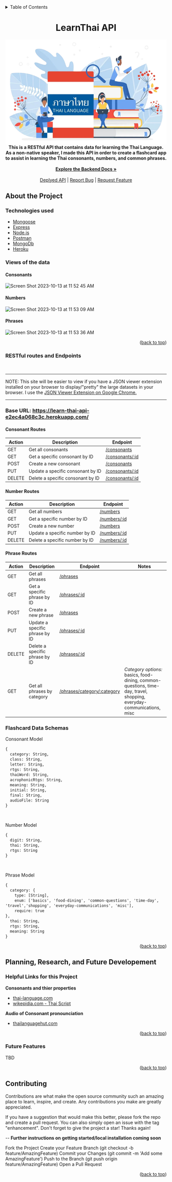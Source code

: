 <div id="top"></div>

<details>
  <summary>Table of Contents</summary>
  <ol>
    <li>
      <a href="#about-the-project">About The Project</a>
      <ul>
        <li><a href="#technologies-used">Technologies-Used</a></li>
        <li><a href="#views-of-the-data">Data Visuals</a></li>
        <li><a href="#restful-routes-and-endpoints">Endpoints</a></li>
         <li><a href="#flashcard-data-schemas">Schema Models</a></li>
      </ul>
    </li>
    </li>
    <li>
      <a href="#helpful-links-for-this-project">Developement</a>
      <ul>
        <li><a href="#helpful-links-for-this-project">Helpful Links</a></li>
        <li><a href="#future-features">Future Features</a></li>
        <li><a href="#contributing">Contributing</a></li>
      </ul>
    </li>
  </ol>
</details>

<div align="center">
<h1 align="center">LearnThai API</h1>

  <p align="center">
    <img align="center" src="./learning-thai.png"><br>
  <strong>This is a RESTful API that contains data for learning the Thai Language. As a non-native speaker, I made this API in order to create a flashcard app to assist in learning the Thai consonants, numbers, and common phrases.</strong> <br>
    <br />
    <a href="https://github.com/Mhawkins28/LearnThai-Server"><strong>Explore the Backend Docs »</strong>
    <br />
    <br />
    <a href="https://learn-thai-api-e2ec4a068c3c.herokuapp.com/">Deplyed API</a>
    |
    <a href="https://github.com/Mhawkins28/LearnThai-Server/issues">Report Bug</a>
    |
    <a href="https://github.com/Mhawkins28/LearnThai-Server/issues">Request Feature</a>
  </p>
</div>

## About the Project


### Technologies used

- [Mongoose]()
- [Express](https://expressjs.com/en/5x/api.html)
- [Node.js](https://nodejs.org/dist./v6.16.0/docs/api/synopsis.html)
- [Postman](https://www.postman.com/)
- [MongoDb](https://www.mongodb.com/docs/drivers/node/current/)
- [Heroku](https://www.heroku.com/)

### Views of the data

#### Consonants

![Screen Shot 2023-10-13 at 11 52 45 AM](https://github.com/Mhawkins28/LearnThai-API/assets/93104882/835fa0a1-934c-4e16-b2c8-2f084f6d1fbd)

#### Numbers

![Screen Shot 2023-10-13 at 11 53 09 AM](https://github.com/Mhawkins28/LearnThai-API/assets/93104882/64951137-697f-49db-aaa7-dc5c535a4ca7)

#### Phrases

![Screen Shot 2023-10-13 at 11 53 36 AM](https://github.com/Mhawkins28/LearnThai-API/assets/93104882/9cadc4ad-aab6-4681-bfc9-a1f8249c305a)



<p align="right">(<a href="#top">back to top</a>)</p>

### RESTful routes and Endpoints
<br>

---

NOTE: This site will be easier to view if you have a JSON viewer extension installed on your browser to display/"pretty" the large datasets in your browser. I use the [JSON Viewer Extension on Google Chrome.](https://chrome.google.com/webstore/detail/json-viewer/gbmdgpbipfallnflgajpaliibnhdgobh?hl=en-US)

---

### Base URL: https://learn-thai-api-e2ec4a068c3c.herokuapp.com/<br>

#### Consonant Routes<br>

| Action | Description                       | Endpoint                                                                                                 |
| ------ | --------------------------------- | -------------------------------------------------------------------------------------------------------- |
| GET    | Get all consonants                | [/consonants](https://learn-thai-api-e2ec4a068c3c.herokuapp.com/consonants)                              |
| GET    | Get a specific consonant by ID    | [/consonants/:id](https://learn-thai-api-e2ec4a068c3c.herokuapp.com/consonants/64fdda27db226b8dfefc3004) |
| POST   | Create a new consonant            | [/consonants](https://learn-thai-api-e2ec4a068c3c.herokuapp.com/consonants)                              |
| PUT    | Update a specific consonant by ID | [/consonants/:id](https://learn-thai-api-e2ec4a068c3c.herokuapp.com/consonants/64fdda27db226b8dfefc3004) |
| DELETE | Delete a specific consonant by ID | [/consonants/:id](https://learn-thai-api-e2ec4a068c3c.herokuapp.com/consonants/64fdda27db226b8dfefc3004) |

#### Number Routes<br>

| Action | Description                    | Endpoint                                                                                           |
| ------ | ------------------------------ | -------------------------------------------------------------------------------------------------- |
| GET    | Get all numbers                | [/numbers](https://learn-thai-api-e2ec4a068c3c.herokuapp.com/numbers)                              |
| GET    | Get a specific number by ID    | [/numbers/:id](https://learn-thai-api-e2ec4a068c3c.herokuapp.com/numbers/64fdda29db226b8dfefc306b) |
| POST   | Create a new number            | [/numbers](https://learn-thai-api-e2ec4a068c3c.herokuapp.com/numbers)                              |
| PUT    | Update a specific number by ID | [/numbers/:id](https://learn-thai-api-e2ec4a068c3c.herokuapp.com/numbers/64fdda29db226b8dfefc306b) |
| DELETE | Delete a specific number by ID | [/numbers/:id](https://learn-thai-api-e2ec4a068c3c.herokuapp.com/numbers/64fdda29db226b8dfefc306b) |

#### Phrase Routes<br>

| Action | Description                    | Endpoint                                                                                                 | Notes                                                                                                                     |
| ------ | ------------------------------ | -------------------------------------------------------------------------------------------------------- | ------------------------------------------------------------------------------------------------------------------------- |
| GET    | Get all phrases                | [/phrases](https://learn-thai-api-e2ec4a068c3c.herokuapp.com/phrases)                                    |
| GET    | Get a specific phrase by ID    | [/phrases/:id](https://learn-thai-api-e2ec4a068c3c.herokuapp.com/phrases/64fdda29db226b8dfefc3059)       |
| POST   | Create a new phrase            | [/phrases](https://learn-thai-api-e2ec4a068c3c.herokuapp.com/phrases)                                    |
| PUT    | Update a specific phrase by ID | [/phrases/:id](https://learn-thai-api-e2ec4a068c3c.herokuapp.com/phrases/64fdda29db226b8dfefc3059)       |
| DELETE | Delete a specific phrase by ID | [/phrases/:id](https://learn-thai-api-e2ec4a068c3c.herokuapp.com/phrases/64fdda29db226b8dfefc3059)       |
| GET    | Get all phrases by category    | [/phrases/category/:category](https://learn-thai-api-e2ec4a068c3c.herokuapp.com/phrases/category/basics) | _Category options:_ <br> basics, food-dining, common-questions, time-day, travel, shopping, everyday-communications, misc |

### Flashcard Data Schemas

Consonant Model

```
{
  category: String,
  class: String,
  letter: String,
  rtgs: String,
  thaiWord: String,
  acrophonicRtgs: String,
  meaning: String,
  initial: String,
  final: String,
  audioFile: String
}
```

<br>

Number Model

```
{
  digit: String,
  thai: String,
  rtgs: String
}
```

<br>

Phrase Model

```
{
  category: {
    type: [String],
    enum: ['basics', 'food-dining', 'common-questions', 'time-day', 'travel','shopping', 'everyday-communications', 'misc'],
    require: true
},
  thai: String,
  rtgs: String,
  meaning: String
}
```

<p align="right">(<a href="#top">back to top</a>)</p>

## Planning, Research, and Future Developement

### Helpful Links for this Project

**Consonants and thier properties**

- [thai-language.com](http://www.thai-language.com/ref/consonants) 
- [wikepidia.com - Thai Script](https://en.wikipedia.org/wiki/Thai_script)
  
**Audio of Consonant pronounciation**
  
- [thailanguagehut.com](https://www.thailanguagehut.com/thai-alphabet-description-and-sounds/) 

<p align="right">(<a href="#top">back to top</a>)</p>

### Future Features

TBD

<p align="right">(<a href="#top">back to top</a>)</p>

## Contributing

Contributions are what make the open source community such an amazing place to learn, inspire, and create. Any contributions you make are greatly appreciated.

If you have a suggestion that would make this better, please fork the repo and create a pull request. You can also simply open an issue with the tag "enhancement". Don't forget to give the project a star! Thanks again!

-- **Further instructions on getting started/local installation coming soon**

Fork the Project
Create your Feature Branch (git checkout -b feature/AmazingFeature)
Commit your Changes (git commit -m 'Add some AmazingFeature')
Push to the Branch (git push origin feature/AmazingFeature)
Open a Pull Request

<p align="right">(<a href="#top">back to top</a>)</p>
